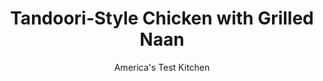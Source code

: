 ---
layout: ../../layouts/MarkdownPostLayout.astro
title: Tandoori-Style Chicken with Grilled Naan
author: America's Test Kitchen
pubDate: 2023-03-15
description: "Scoring the chicken allows the spiced yogurt marinade to penetrate more deeply into the meat for maximum flavor."
image_url: https://res.cloudinary.com/hksqkdlah/image/upload/ar_1:1,c_fill,dpr_2.0,f_auto,fl_lossy.progressive.strip_profile,g_faces:auto,q_auto:low,w_344/31087_sfs-tandoori-style-chicken-with-grilled-nan-8
tags: ["Main Courses","Chicken","Weeknight","Grilling & Barbecue"]
calories: 3925
protein: 73
carbohydrates: 43
fats: 
fiber: 2
ingredients: ["1 3/4 cups, plain whole-milk yogurt","1/4 cup, lime juice (2 limes)","6 , garlic cloves, minced","1 tablespoon, grated fresh ginger","1 tablespoon, garam masala",", Salt and pepper","3 pounds, bone-in chicken pieces (split breasts cut in half, drumsticks, and/or thighs), trimmed","4 , naan breads"]
serves: 4
time: "30 minutes"
instructions: ["Whisk 1 cup yogurt, 2 tablespoons lime juice, garlic, ginger, garam masala, and 1/2 teaspoon salt together in large bowl. Pat chicken dry with paper towels and, using sharp knife, cut through skin to make three 1/2-inch-deep slits across each piece. Season with salt and pepper, transfer to yogurt mixture, and toss to coat.","Mix remaining 3/4 cup yogurt, remaining 2 tablespoons lime juice, and 1/2 teaspoon salt in small bowl until smooth; set sauce aside.","Grill chicken over medium fire until breasts register 160 degrees and drumsticks/thighs register 175 degrees, about 12 minutes per side. Transfer chicken to platter. Grill naan until warmed through, about 1 minute per side. Serve chicken with naan and sauce."]
nutrition: ["959 mg Potassium","673 mg Phosphorus","246 mg Calcium","4 mg Iron","104 mg Magnesium","1236 mg Sodium","5 mg Zinc","55 g Fat","24 mg Niacin (B3)","22 g Monounsaturated","11 g Polyunsaturated","12 mg Vitamin C","269 mg Cholesterol","17 g Saturated","2 g Fiber","44 µg Folate (food)","5 g Sugars","8 µg Vitamin K","355 g Water","43 g Carbs","44 µg Folate equivalent (total)","73 g Protein","1 mg Vitamin E","1 µg Vitamin B12","1 mg Vitamin B6","169 µg Vitamin A","981 kcal Energy","3925 calories"]
notes: "Our favorite garam masala is McCormick Gourmet Collection Garam Masala."
---